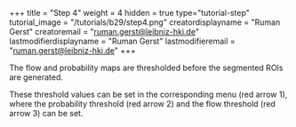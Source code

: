 +++
title = "Step 4"
weight = 4
hidden = true
type="tutorial-step"
tutorial_image = "/tutorials/b29/step4.png"
creatordisplayname = "Ruman Gerst"
creatoremail = "ruman.gerst@leibniz-hki.de"
lastmodifierdisplayname = "Ruman Gerst"
lastmodifieremail = "ruman.gerst@leibniz-hki.de"
+++

The flow and probability maps are thresholded before the segmented ROIs are generated. 

These threshold values can be set in the corresponding menu (red arrow 1), where the probability threshold (red arrow 2) and the flow threshold (red arrow 3) can be set.